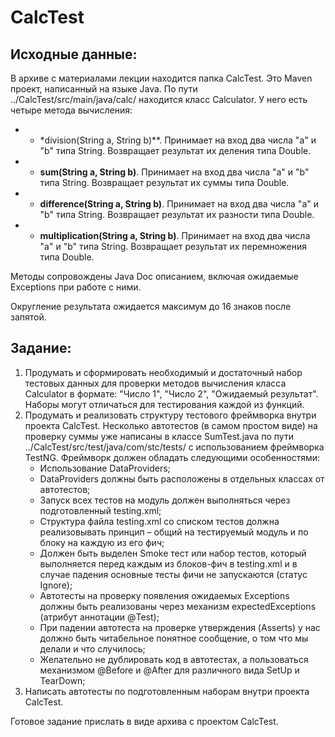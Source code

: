 # CalcTest

## **Исходные данные:**

В архиве с материалами лекции находится папка CalcTest. Это Maven проект, написанный на языке Java. По пути ../CalcTest/src/main/java/calc/ находится класс Calculator. У него есть четыре метода вычисления:

- - *division(String a, String b)**. Принимает на вход два числа "a" и "b" типа String. Возвращает результат их деления типа Double.
- - **sum(String a, String b)**. Принимает на вход два числа "a" и "b" типа String. Возвращает результат их суммы типа Double.
- - **difference(String a, String b)**. Принимает на вход два числа "a" и "b" типа String. Возвращает результат их разности типа Double.
- - **multiplication(String a, String b)**. Принимает на вход два числа "a" и "b" типа String. Возвращает результат их перемножения типа Double.

Методы сопровождены Java Doc описанием, включая ожидаемые Exceptions при работе с ними.

Округление результата ожидается максимум до 16 знаков после запятой.

## **Задание:**

1. Продумать и сформировать необходимый и достаточный набор тестовых данных для проверки методов вычисления класса Calculator в формате: "Число 1", "Число 2", "Ожидаемый результат". Наборы могут отличаться для тестирования каждой из функций.
2. Продумать и реализовать структуру тестового фреймворка внутри проекта CalcTest. Несколько автотестов (в самом простом виде) на проверку суммы уже написаны в классе SumTest.java по пути ../CalcTest/src/test/java/com/stc/tests/ с использованием фреймворка TestNG. Фреймворк должен обладать следующими особенностями:
    - Использование DataProviders;
    - DataProviders должны быть расположены в отдельных классах от автотестов;
    - Запуск всех тестов на модуль должен выполняться через подготовленный testing.xml;
    - Структура файла testing.xml со списком тестов должна реализовывать принцип – общий <suite> на тестируемый модуль и по блоку <test> на каждую из его фич;
    - Должен быть выделен Smoke тест или набор тестов, который выполняется перед каждым из блоков-фич <test> в testing.xml и в случае падения основные тесты фичи не запускаются (статус Ignore);
    - Автотесты на проверку появления ожидаемых Exceptions должны быть реализованы через механизм expectedExceptions (атрибут аннотации @Test);
    - При падении автотеста на проверке утверждения (Asserts) у нас должно быть читабельное понятное сообщение, о том что мы делали и что случилось;
    - Желательно не дублировать код в автотестах, а пользоваться механизмом @Before и @After для различного вида SetUp и TearDown;
3. Написать автотесты по подготовленным наборам внутри проекта CalcTest.

Готовое задание прислать в виде архива с проектом CalcTest.
